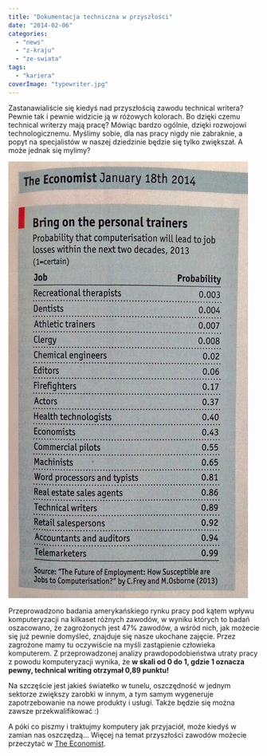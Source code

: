 ```yaml
---
title: "Dokumentacja techniczna w przyszłości"
date: "2014-02-06"
categories: 
  - "news"
  - "z-kraju"
  - "ze-swiata"
tags: 
  - "kariera"
coverImage: "typewriter.jpg"
---
```


Zastanawialiście się kiedyś nad przyszłością zawodu technical writera? Pewnie tak i pewnie widzicie ją w różowych kolorach. Bo dzięki czemu technical writerzy mają pracę? Mówiąc bardzo ogólnie, dzięki rozwojowi technologicznemu. Myślimy sobie, dla nas pracy nigdy nie zabraknie, a popyt na specjalistów w naszej dziedzinie będzie się tylko zwiększał. A może jednak się mylimy?

![The Economist](images/economist.jpg)

Przeprowadzono badania amerykańskiego rynku pracy pod kątem wpływu komputeryzacji na kilkaset różnych zawodów, w wyniku których to badań oszacowano, że zagrożonych jest 47% zawodów, a wśród nich, jak możecie się już pewnie domyśleć, znajduje się nasze ukochane zajęcie. Przez zagrożone mamy tu oczywiście na myśli zastąpienie człowieka komputerem. Z przeprowadzonej analizy prawdopodobieństwa utraty pracy z powodu komputeryzacji wynika, że **w skali od 0 do 1, gdzie 1 oznacza pewny, technical writing otrzymał 0,89 punktu!**

Na szczęście jest jakieś światełko w tunelu, oszczędność w jednym sektorze zwiększy zarobki w innym, a tym samym wygeneruje zapotrzebowanie na nowe produkty i usługi. Także będzie się można zawsze przekwalifikować :)

A póki co piszmy i traktujmy komputery jak przyjaciół, może kiedyś w zamian nas oszczędzą... Więcej na temat przyszłości zawodów możecie przeczytać w [The Economist](http://www.economist.com/news/briefing/21594264-previous-technological-innovation-has-always-delivered-more-long-run-employment-not-less).
